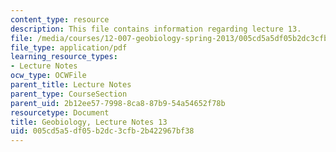 ```yaml
---
content_type: resource
description: This file contains information regarding lecture 13.
file: /media/courses/12-007-geobiology-spring-2013/005cd5a5df05b2dc3cfb2b422967bf38_MIT12_007S13_Lec13.pdf
file_type: application/pdf
learning_resource_types:
- Lecture Notes
ocw_type: OCWFile
parent_title: Lecture Notes
parent_type: CourseSection
parent_uid: 2b12ee57-7998-8ca8-87b9-54a54652f78b
resourcetype: Document
title: Geobiology, Lecture Notes 13
uid: 005cd5a5-df05-b2dc-3cfb-2b422967bf38
---
```

